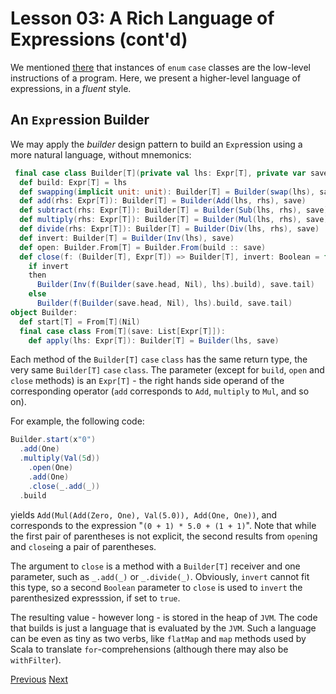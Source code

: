 Lesson 03: A Rich Language of Expressions (cont'd)
==================================================

We mentioned [there](https://github.com/sjbiaga/kittens/blob/main/expr-02-eval/README.md) that instances of `enum` `case`
classes are the low-level instructions of a program. Here, we present a higher-level language of expressions, in a _fluent_
style.

An `Expr`ession Builder
-----------------------

We may apply the _builder_ design pattern to build an `Expr`ession using a more natural language, without mnemonics:

```Scala
 final case class Builder[T](private val lhs: Expr[T], private var save: List[Expr[T]]):
  def build: Expr[T] = lhs
  def swapping(implicit unit: unit): Builder[T] = Builder(swap(lhs), save)
  def add(rhs: Expr[T]): Builder[T] = Builder(Add(lhs, rhs), save)
  def subtract(rhs: Expr[T]): Builder[T] = Builder(Sub(lhs, rhs), save)
  def multiply(rhs: Expr[T]): Builder[T] = Builder(Mul(lhs, rhs), save)
  def divide(rhs: Expr[T]): Builder[T] = Builder(Div(lhs, rhs), save)
  def invert: Builder[T] = Builder(Inv(lhs), save)
  def open: Builder.From[T] = Builder.From(build :: save)
  def close(f: (Builder[T], Expr[T]) => Builder[T], invert: Boolean = false): Builder[T] =
    if invert
    then
      Builder(Inv(f(Builder(save.head, Nil), lhs).build), save.tail)
    else
      Builder(f(Builder(save.head, Nil), lhs).build, save.tail)
object Builder:
  def start[T] = From[T](Nil)
  final case class From[T](save: List[Expr[T]]):
    def apply(lhs: Expr[T]): Builder[T] = Builder(lhs, save)
```

Each method of the `Builder[T]` `case` `class` has the same return type, the very same `Builder[T]` `case` `class`. The
parameter (except for `build`, `open` and `close` methods) is an `Expr[T]` - the right hands side operand of the
corresponding operator (`add` corresponds to `Add`, `multiply` to `Mul`, and so on).

For example, the following code:

```Scala
Builder.start(x"0")
  .add(One)
  .multiply(Val(5d))
    .open(One)
    .add(One)
    .close(_.add(_))
  .build
```

yields `Add(Mul(Add(Zero, One), Val(5.0)), Add(One, One))`, and corresponds to the expression "`(0 + 1) * 5.0 + (1 + 1)`".
Note that while the first pair of parentheses is not explicit, the second results from `open`ing and `close`ing a pair of
parentheses.

The argument to `close` is a method with a `Builder[T]` receiver and one parameter, such as `_.add(_)` or `_.divide(_)`.
Obviously, `invert` cannot fit this type, so a second `Boolean` parameter to `close` is used to `invert` the parenthesized
expresssion, if set to `true`.

The resulting value - however long - is stored in the heap of `JVM`. The code that builds is just a language that is
evaluated by the `JVM`. Such a language can be even as tiny as two verbs, like `flatMap` and `map` methods used by Scala to
translate `for`-comprehensions (although there may also be `withFilter`).

[Previous](https://github.com/sjbiaga/kittens/blob/main/expr-05-parser/README.md) [Next](https://github.com/sjbiaga/kittens/blob/main/expr-07-builder/README.md)
